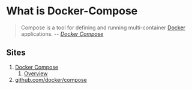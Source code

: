 # What is Docker-Compose

> Compose is a tool for defining and running multi-container
> [Docker](docker.md) applications.
> -- *[Docker Compose](https://docs.docker.com/compose/)*

## Sites

1. [Docker Compose](https://docs.docker.com/compose/)
    1. [Overview](https://docs.docker.com/compose/overview/)
1. [github.com/docker/compose](https://github.com/docker/compose)

